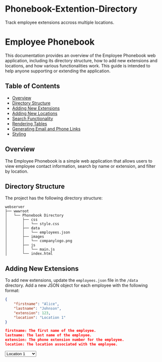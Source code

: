 # Phonebook-Extention-Directory
Track employee extensions accross multiple locations. 
# Employee Phonebook

This documentation provides an overview of the Employee Phonebook web application, including its directory structure, how to add new extensions and locations, and how various functionalities work. This guide is intended to help anyone supporting or extending the application.

## Table of Contents

- [Overview](#overview)
- [Directory Structure](#directory-structure)
- [Adding New Extensions](#adding-new-extensions)
- [Adding New Locations](#adding-new-locations)
- [Search Functionality](#search-functionality)
- [Rendering Tables](#rendering-tables)
- [Generating Email and Phone Links](#generating-email-and-phone-links)
- [Styling](#styling)

## Overview

The Employee Phonebook is a simple web application that allows users to view employee contact information, search by name or extension, and filter by location.

## Directory Structure

The project has the following directory structure:

```
webserver
├── wwwroot
│   └── Phonebook Directory
│       ├── css
│       │   └── style.css
│       ├── data
│       │   └── employees.json
│       ├── images
│       │   └── companylogo.png
│       ├── js
│       │   └── main.js
│       └── index.html
```


## Adding New Extensions

To add new extensions, update the `employees.json` file in the `/data` directory. Add a new JSON object for each employee with the following format:

```json
{
    "firstname": "Alice",
    "lastname": "Johnson",
    "extension": 123,
    "location": "Location 1"
}

firstname: The first name of the employee.
lastname: The last name of the employee.
extension: The phone extension number for the employee.
location: The location associated with the employee.
```


<select id="locationSelect">
    <option value="Location 1">Location 1</option>
    <option value="New Location">New Location</option> <!-- New Location -->
</select>

